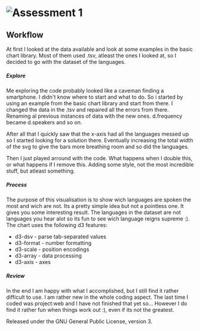 # ![Assessment 1][banner]

## Workflow

At first I looked at the data available and look at some examples in the basic chart library. Most of them used .tsv, atleast the ones I looked at, so I decided to go with the dataset of the languages.

##### Explore

Me exploring the code probably looked like a caveman finding a smartphone. I didn't know where to start and what to do. So i started by using an example from the basic chart library and start from there. I changed the data in the .tsv and repaired all the errors from there. Renaming al previous instances of data with the new ones. d.frequency became d.speakers and so on. 

After all that I quickly saw that the x-axis had all the languages messed up so I started looking for a solution there. Eventually increasing the total width of the svg to give the bars more breathing room and so did the languages.

Then I just played arround with the code. What happens when I double this, or what happens if I remove this. Adding some style, not the most incredible stuff, but atleast something.

##### Process

The purpose of this visualisation is to show wich languages are spoken the most and wich are not. Its  a pretty simple idea but not a pointless one. It gives you some interesting result. The languages in the dataset are not languages you hear alot so its fun to see wich language reigns supreme :). The chart uses the following d3 features:

- d3-dsv - parse tab-separated values
- d3-format - number formatting
- d3-scale - position encodings
- d3-array - data processing
- d3-axis - axes

##### Review

In the end I am happy with what I accomplished, but I still find it rather difficult to use. I am rather new in the whole coding aspect. The last time I coded was project:web and I have not finished that yet so... However I do find it rather fun when things work out :), even if its not the greatest.

[banner]: https://cdn.rawgit.com/cmda-fe3/logo/3b150735/banner-assessment-1.svg

[a1]: https://github.com/cmda-fe3/course-17-18/tree/master/assessment-1#description

[data]: https://github.com/cmda-fe3/course-17-18/tree/master/assessment-1#data

[rubric]: https://github.com/cmda-fe3/course-17-18/tree/master/assessment-1#rubric

[fe3]: https://github.com/cmda-fe3

[cmda]: https://github.com/cmda

[pages]: https://pages.github.com

Released under the GNU General Public License, version 3.
